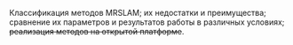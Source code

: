 Классификация методов MRSLAM; их недостатки и преимущества; сравнение их параметров и результатов работы в различных условиях; ~~реализация методов на открытой платформе~~.